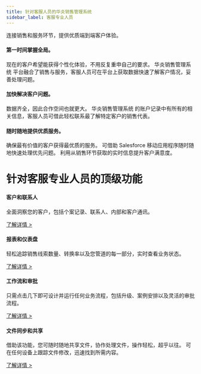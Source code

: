 ```yaml
---
title: 针对客服人员的华炎销售管理系统
sidebar_label: 客服专业人员
---
```


连接销售和服务环节，提供优质端到端客户体验。

#### 第一时间掌握全局。

现在的客户希望能获得个性化体验，不用反复重申自己的要求。 华炎销售管理系统 平台融合了销售与服务，客服人员可在平台上获取数据快速了解客户情况，妥善处理问题。

#### 加快解决客户问题。

数据齐全，因此合作空间也就更大。 华炎销售管理系统 的账户记录中有所有的相关信息，客服人员可借此轻松联系最了解特定客户的销售代表。 

#### 随时随地提供优质服务。

确保最有价值的客户获得最优质的服务。 可借助 Salesforce 移动应用程序随时随地快速处理优先问题。 利用从销售环节获取的实时信息提升客户满意度。



# 针对客服专业人员的顶级功能

#### 客户和联系人
全面洞察您的客户，包括个案记录、联系人、内部和客户通讯。

[了解详情 >](/sales_management/contacts)

#### 报表和仪表盘

轻松追踪销售线索数量、转换率以及您管道的每一部分，实时查看业务状态。

[了解详情 >](/sales_management/report)

#### 工作流和审批

只需点击几下即可设计并运行任何业务流程，包括升级、案例安排以及灵活的审批流程。

[了解详情 >](/sales_management/mobile_office)

#### 文件同步和共享

借助该功能，您可随时随地共享文件，协作处理文件，操作轻松，超乎以往。 可在任何设备上跟踪文件修改，迅速找到所需内容。

[了解详情 >](/sales_management/libraries)